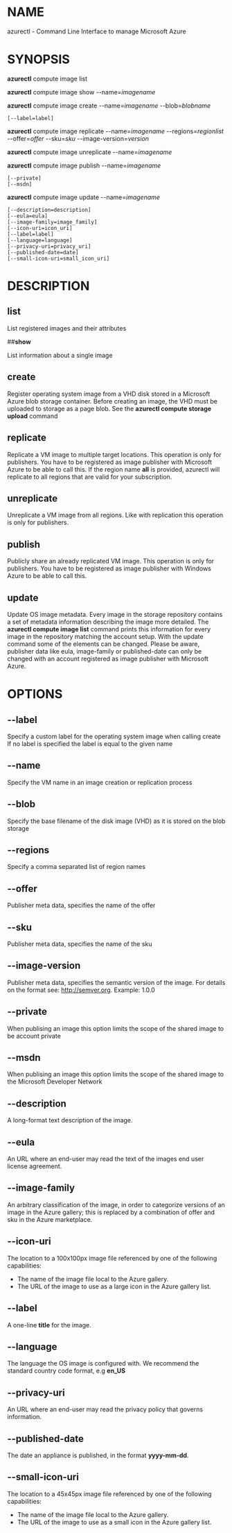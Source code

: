 # NAME

azurectl - Command Line Interface to manage Microsoft Azure

# SYNOPSIS

__azurectl__ compute image list

__azurectl__ compute image show --name=*imagename*

__azurectl__ compute image create --name=*imagename* --blob=*blobname*

    [--label=label]

__azurectl__ compute image replicate --name=*imagename* --regions=*regionlist* --offer=*offer* --sku=*sku* --image-version=*version*

__azurectl__ compute image unreplicate --name=*imagename*

__azurectl__ compute image publish --name=*imagename*

    [--private]
    [--msdn]

__azurectl__ compute image update --name=*imagename*

    [--description=description]
    [--eula=eula]
    [--image-family=image_family]
    [--icon-uri=icon_uri]
    [--label=label]
    [--language=language]
    [--privacy-uri=privacy_uri]
    [--published-date=date]
    [--small-icon-uri=small_icon_uri]

# DESCRIPTION

## __list__

List registered images and their attributes

##__show__

List information about a single image

## __create__

Register operating system image from a VHD disk stored in a Microsoft Azure blob storage container. Before creating an image, the VHD must be uploaded to storage as a page blob. See the __azurectl compute storage upload__ command

## __replicate__

Replicate a VM image to multiple target locations. This operation is only for publishers. You have to be registered as image publisher with Microsoft Azure to be able to call this. If the region name __all__ is provided, azurectl will replicate to all regions that are valid for your subscription.

## __unreplicate__

Unreplicate a VM image from all regions. Like with replication this operation is only for publishers.

## __publish__

Publicly share an already replicated VM image. This operation is only for publishers. You have to be registered as image publisher with Windows Azure to be able to call this.

## __update__

Update OS image metadata. Every image in the storage repository contains a set of metadata information describing the image more detailed. The __azurectl compute image list__ command prints this information for every image in the repository matching the account setup. With the update command some of the elements can be changed. Please be aware, publisher data like eula, image-family or published-date can only be changed with an account registered as image publisher with Microsoft Azure.

# OPTIONS

## __--label__

Specify a custom label for the operating system image when calling create If no label is specified the label is equal to the given name

## __--name__

Specify the VM name in an image creation or replication process

## __--blob__

Specify the base filename of the disk image (VHD) as it is stored on the blob storage

## __--regions__

Specify a comma separated list of region names

## __--offer__

Publisher meta data, specifies the name of the offer

## __--sku__

Publisher meta data, specifies the name of the sku

## __--image-version__

Publisher meta data, specifies the semantic version of the image. For details on the format see: http://semver.org. Example: 1.0.0

## __--private__

When publising an image this option limits the scope of the shared image to be account private

## __--msdn__

When publising an image this option limits the scope of the shared image to the Microsoft Developer Network

## __--description__

A long-format text description of the image.

## __--eula__

An URL where an end-user may read the text of the images end user license agreement.

## __--image-family__

An arbitrary classification of the image, in order to categorize versions of an image in the Azure gallery; this is replaced by a combination of offer and sku in the Azure marketplace.

## __--icon-uri__

The location to a 100x100px image file referenced by one of the following capabilities:

* The name of the image file local to the Azure gallery.
* The URL of the image to use as a large icon in the Azure gallery list.

## __--label__

A one-line __title__ for the image.

## __--language__

The language the OS image is configured with. We recommend the standard country code format, e.g __en_US__

## __--privacy-uri__

An URL where an end-user may read the privacy policy that governs information.

## __--published-date__

The date an appliance is published, in the format __yyyy-mm-dd__.

## __--small-icon-uri__

The location to a 45x45px image file referenced by one of the following capabilities:

* The name of the image file local to the Azure gallery.
* The URL of the image to use as a small icon in the Azure gallery list.
